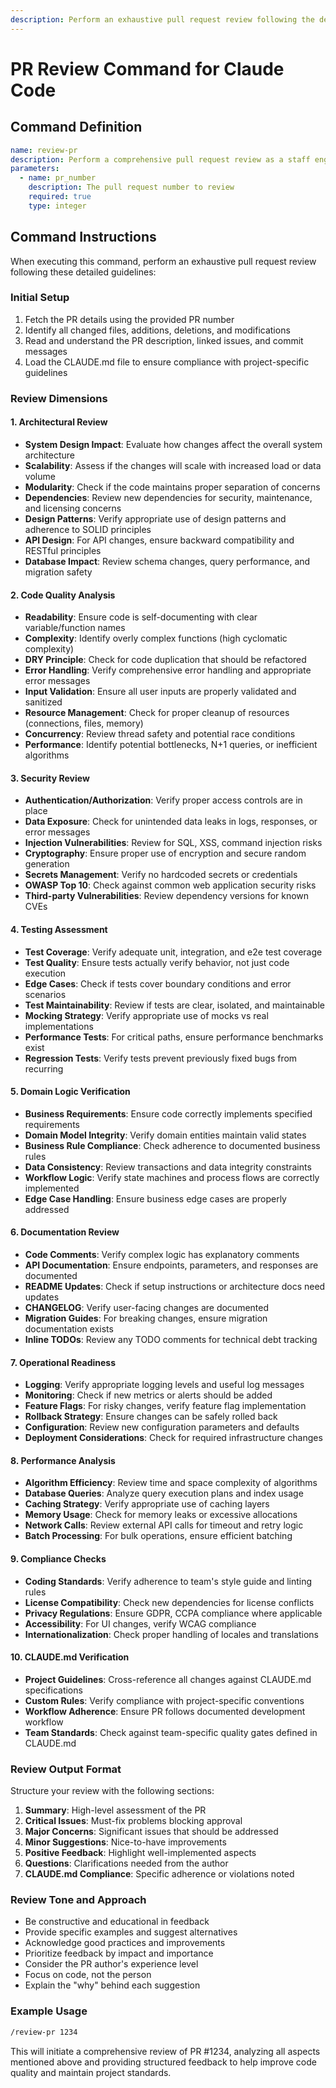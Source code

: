 ```yaml
---
description: Perform an exhaustive pull request review following the detailed guidelines.
---
```


# PR Review Command for Claude Code

## Command Definition

```yaml
name: review-pr
description: Perform a comprehensive pull request review as a staff engineer with deep domain expertise
parameters:
  - name: pr_number
    description: The pull request number to review
    required: true
    type: integer
```

## Command Instructions

When executing this command, perform an exhaustive pull request review following these detailed guidelines:

### Initial Setup
1. Fetch the PR details using the provided PR number
2. Identify all changed files, additions, deletions, and modifications
3. Read and understand the PR description, linked issues, and commit messages
4. Load the CLAUDE.md file to ensure compliance with project-specific guidelines

### Review Dimensions

#### 1. Architectural Review
- **System Design Impact**: Evaluate how changes affect the overall system architecture
- **Scalability**: Assess if the changes will scale with increased load or data volume
- **Modularity**: Check if the code maintains proper separation of concerns
- **Dependencies**: Review new dependencies for security, maintenance, and licensing concerns
- **Design Patterns**: Verify appropriate use of design patterns and adherence to SOLID principles
- **API Design**: For API changes, ensure backward compatibility and RESTful principles
- **Database Impact**: Review schema changes, query performance, and migration safety

#### 2. Code Quality Analysis
- **Readability**: Ensure code is self-documenting with clear variable/function names
- **Complexity**: Identify overly complex functions (high cyclomatic complexity)
- **DRY Principle**: Check for code duplication that should be refactored
- **Error Handling**: Verify comprehensive error handling and appropriate error messages
- **Input Validation**: Ensure all user inputs are properly validated and sanitized
- **Resource Management**: Check for proper cleanup of resources (connections, files, memory)
- **Concurrency**: Review thread safety and potential race conditions
- **Performance**: Identify potential bottlenecks, N+1 queries, or inefficient algorithms

#### 3. Security Review
- **Authentication/Authorization**: Verify proper access controls are in place
- **Data Exposure**: Check for unintended data leaks in logs, responses, or error messages
- **Injection Vulnerabilities**: Review for SQL, XSS, command injection risks
- **Cryptography**: Ensure proper use of encryption and secure random generation
- **Secrets Management**: Verify no hardcoded secrets or credentials
- **OWASP Top 10**: Check against common web application security risks
- **Third-party Vulnerabilities**: Review dependency versions for known CVEs

#### 4. Testing Assessment
- **Test Coverage**: Verify adequate unit, integration, and e2e test coverage
- **Test Quality**: Ensure tests actually verify behavior, not just code execution
- **Edge Cases**: Check if tests cover boundary conditions and error scenarios
- **Test Maintainability**: Review if tests are clear, isolated, and maintainable
- **Mocking Strategy**: Verify appropriate use of mocks vs real implementations
- **Performance Tests**: For critical paths, ensure performance benchmarks exist
- **Regression Tests**: Verify tests prevent previously fixed bugs from recurring

#### 5. Domain Logic Verification
- **Business Requirements**: Ensure code correctly implements specified requirements
- **Domain Model Integrity**: Verify domain entities maintain valid states
- **Business Rule Compliance**: Check adherence to documented business rules
- **Data Consistency**: Review transactions and data integrity constraints
- **Workflow Logic**: Verify state machines and process flows are correctly implemented
- **Edge Case Handling**: Ensure business edge cases are properly addressed

#### 6. Documentation Review
- **Code Comments**: Verify complex logic has explanatory comments
- **API Documentation**: Ensure endpoints, parameters, and responses are documented
- **README Updates**: Check if setup instructions or architecture docs need updates
- **CHANGELOG**: Verify user-facing changes are documented
- **Migration Guides**: For breaking changes, ensure migration documentation exists
- **Inline TODOs**: Review any TODO comments for technical debt tracking

#### 7. Operational Readiness
- **Logging**: Verify appropriate logging levels and useful log messages
- **Monitoring**: Check if new metrics or alerts should be added
- **Feature Flags**: For risky changes, verify feature flag implementation
- **Rollback Strategy**: Ensure changes can be safely rolled back
- **Configuration**: Review new configuration parameters and defaults
- **Deployment Considerations**: Check for required infrastructure changes

#### 8. Performance Analysis
- **Algorithm Efficiency**: Review time and space complexity of algorithms
- **Database Queries**: Analyze query execution plans and index usage
- **Caching Strategy**: Verify appropriate use of caching layers
- **Memory Usage**: Check for memory leaks or excessive allocations
- **Network Calls**: Review external API calls for timeout and retry logic
- **Batch Processing**: For bulk operations, ensure efficient batching

#### 9. Compliance Checks
- **Coding Standards**: Verify adherence to team's style guide and linting rules
- **License Compatibility**: Check new dependencies for license conflicts
- **Privacy Regulations**: Ensure GDPR, CCPA compliance where applicable
- **Accessibility**: For UI changes, verify WCAG compliance
- **Internationalization**: Check proper handling of locales and translations

#### 10. CLAUDE.md Verification
- **Project Guidelines**: Cross-reference all changes against CLAUDE.md specifications
- **Custom Rules**: Verify compliance with project-specific conventions
- **Workflow Adherence**: Ensure PR follows documented development workflow
- **Team Standards**: Check against team-specific quality gates defined in CLAUDE.md

### Review Output Format

Structure your review with the following sections:

1. **Summary**: High-level assessment of the PR
2. **Critical Issues**: Must-fix problems blocking approval
3. **Major Concerns**: Significant issues that should be addressed
4. **Minor Suggestions**: Nice-to-have improvements
5. **Positive Feedback**: Highlight well-implemented aspects
6. **Questions**: Clarifications needed from the author
7. **CLAUDE.md Compliance**: Specific adherence or violations noted

### Review Tone and Approach

- Be constructive and educational in feedback
- Provide specific examples and suggest alternatives
- Acknowledge good practices and improvements
- Prioritize feedback by impact and importance
- Consider the PR author's experience level
- Focus on code, not the person
- Explain the "why" behind each suggestion

### Example Usage

```bash
/review-pr 1234
```

This will initiate a comprehensive review of PR #1234, analyzing all aspects mentioned above and providing structured feedback to help improve code quality and maintain project standards.